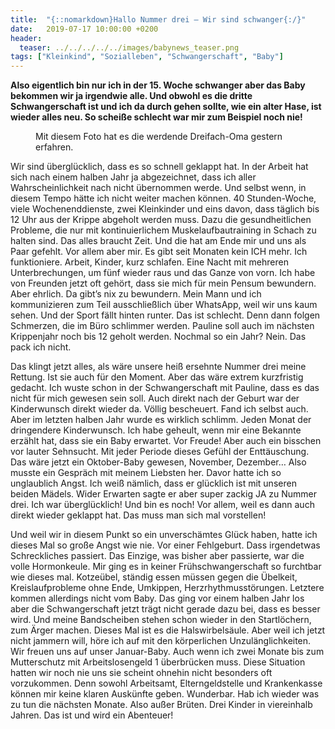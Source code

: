 ```yaml
---
title:  "{::nomarkdown}Hallo Nummer drei – Wir sind schwanger{:/}"
date:   2019-07-17 10:00:00 +0200
header:
  teaser: ../../../../../images/babynews_teaser.png
tags: ["Kleinkind", "Sozialleben", "Schwangerschaft", "Baby"]
---
```


**Also eigentlich bin nur ich in der 15. Woche schwanger aber das Baby bekommen wir ja irgendwie alle. Und obwohl es die dritte Schwangerschaft ist und ich da durch gehen sollte, wie ein alter Hase, ist wieder alles neu. So scheiße schlecht war mir zum Beispiel noch nie!**

<figure>
  <img src="../../../../../images/babynews.png" alt="">
  <figcaption>Mit diesem Foto hat es die werdende Dreifach-Oma gestern erfahren.</figcaption>
</figure>

Wir sind überglücklich, dass es so schnell geklappt hat. In der Arbeit hat sich nach einem halben Jahr ja abgezeichnet, dass ich aller Wahrscheinlichkeit nach nicht übernommen werde. Und selbst wenn, in diesem Tempo hätte ich nicht weiter machen können. 40 Stunden-Woche, viele Wochenenddienste, zwei Kleinkinder und eins davon, dass täglich bis 12 Uhr aus der Krippe abgeholt werden muss. Dazu die gesundheitlichen Probleme, die nur mit kontinuierlichem Muskelaufbautraining in Schach zu halten sind. Das alles braucht Zeit. Und die hat am Ende mir und uns als Paar gefehlt. Vor allem aber mir. Es gibt seit Monaten kein ICH mehr. Ich funktioniere. Arbeit, Kinder, kurz schlafen. Eine Nacht mit mehreren Unterbrechungen, um fünf wieder raus und das Ganze von vorn. Ich habe von Freunden jetzt oft gehört, dass sie mich für mein Pensum bewundern. Aber ehrlich. Da gibt’s nix zu bewundern. Mein Mann und ich kommunizieren zum Teil ausschließlich über WhatsApp, weil wir uns kaum sehen. Und der Sport fällt hinten runter. Das ist schlecht. Denn dann folgen Schmerzen, die im Büro schlimmer werden. Pauline soll auch im nächsten Krippenjahr noch bis 12 geholt werden. Nochmal so ein Jahr? Nein. Das pack ich nicht.

Das klingt jetzt alles, als wäre unsere heiß ersehnte Nummer drei meine Rettung. Ist sie auch für den Moment. Aber das wäre extrem kurzfristig gedacht. Ich wuste schon in der Schwangerschaft mit Pauline, dass es das nicht für mich gewesen sein soll. Auch direkt nach der Geburt war der Kinderwunsch direkt wieder da. Völlig bescheuert. Fand ich selbst auch. Aber im letzten halben Jahr wurde es wirklich schlimm. Jeden Monat der dringendere Kinderwunsch. Ich habe geheult, wenn mir eine Bekannte erzählt hat, dass sie ein Baby erwartet. Vor Freude! Aber auch ein bisschen vor lauter Sehnsucht. Mit jeder Periode dieses Gefühl der Enttäuschung. Das wäre jetzt ein Oktober-Baby gewesen, November, Dezember… Also musste ein Gespräch mit meinem Liebsten her. Davor hatte ich so unglaublich Angst. Ich weiß nämlich, dass er glücklich ist mit unseren beiden Mädels. Wider Erwarten sagte er aber super zackig JA zu Nummer drei. Ich war überglücklich! Und bin es noch! Vor allem, weil es dann auch direkt wieder geklappt hat. Das muss man sich mal vorstellen!

Und weil wir in diesem Punkt so ein unverschämtes Glück haben, hatte ich dieses Mal so große Angst wie nie. Vor einer Fehlgeburt. Dass irgendetwas Schreckliches passiert. Das Einzige, was bisher aber passierte, war die volle Hormonkeule. Mir ging es in keiner Frühschwangerschaft so furchtbar wie dieses mal. Kotzeübel, ständig essen müssen gegen die Übelkeit, Kreislaufprobleme ohne Ende, Umkippen, Herzrhythmusstörungen. Letztere kommen allerdings nicht vom Baby. Das ging vor einem halben Jahr los aber die Schwangerschaft jetzt trägt nicht gerade dazu bei, dass es besser wird. Und meine Bandscheiben stehen schon wieder in den Startlöchern, zum Ärger machen. Dieses Mal ist es die Halswirbelsäule. Aber weil ich jetzt nicht jammern will, höre ich auf mit den körperlichen Unzulänglichkeiten. Wir freuen uns auf unser Januar-Baby. Auch wenn ich zwei Monate bis zum Mutterschutz mit Arbeitslosengeld 1 überbrücken muss. Diese Situation hatten wir noch nie uns sie scheint ohnehin nicht besonders oft vorzukommen. Denn sowohl Arbeitsamt, Elterngeldstelle und Krankenkasse können mir keine klaren Auskünfte geben. Wunderbar. Hab ich wieder was zu tun die nächsten Monate. Also außer Brüten. Drei Kinder in viereinhalb Jahren. Das ist und wird ein Abenteuer!

  











 















 












   






































